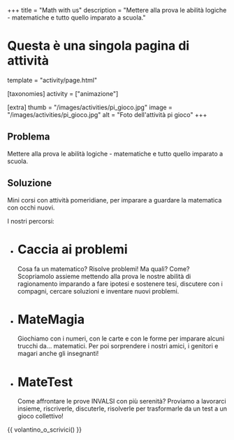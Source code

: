 +++
title = "Math with us"
description = "Mettere alla prova le abilità logiche - matematiche e tutto quello imparato a scuola."

# Questa è una singola pagina di attività
template = "activity/page.html"

[taxonomies]
activity = ["animazione"]

[extra]
thumb = "/images/activities/pi_gioco.jpg"
image = "/images/activities/pi_gioco.jpg"
alt = "Foto dell'attività pi gioco"
+++
## Problema

Mettere alla prova le abilità logiche - matematiche e tutto quello imparato a scuola.

## Soluzione

Mini corsi con attività pomeridiane, per imparare a guardare la matematica con occhi nuovi.

I nostri percorsi:

 - # Caccia ai problemi
   Cosa fa un matematico? Risolve problemi! Ma quali? Come?
   Scopriamolo assieme mettendo alla prova le nostre abilità di
   ragionamento imparando a fare ipotesi e sostenere tesi, discutere
   con i compagni, cercare soluzioni e inventare nuovi problemi.

 - # MateMagia
   Giochiamo con i numeri, con le carte e con le forme per imparare
   alcuni trucchi da... matematici. Per poi sorprendere i nostri amici, i
   genitori e magari anche gli insegnanti!

 - # MateTest
   Come affrontare le prove INVALSI con più serenità? Proviamo a
   lavorarci insieme, riscriverle, discuterle, risolverle per trasformarle
   da un test a un gioco collettivo!

{{ volantino_o_scrivici() }}
